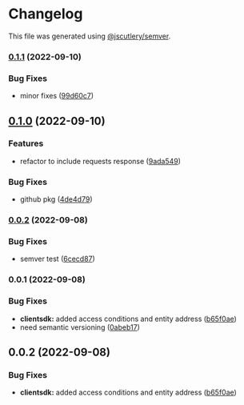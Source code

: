 # Changelog

This file was generated using [@jscutlery/semver](https://github.com/jscutlery/semver).

### [0.1.1](https://github.com/surfDB/surfDB/compare/client-sdk-0.1.0...client-sdk-0.1.1) (2022-09-10)


### Bug Fixes

* minor fixes ([99d60c7](https://github.com/surfDB/surfDB/commit/99d60c77c298cfd926721ae31dcdeacf28371f36))

## [0.1.0](https://github.com/surfDB/surfDB/compare/client-sdk-0.0.2...client-sdk-0.1.0) (2022-09-10)


### Features

* refactor to include requests response ([9ada549](https://github.com/surfDB/surfDB/commit/9ada5495778df0c35a4f0bf0b84f025cfd921157))


### Bug Fixes

* github pkg ([4de4d79](https://github.com/surfDB/surfDB/commit/4de4d79b52957fc8d0dcf500c026d1cc07289662))

### [0.0.2](https://github.com/surfDB/surfDB/compare/client-sdk-0.0.1...client-sdk-0.0.2) (2022-09-08)


### Bug Fixes

* semver test ([6cecd87](https://github.com/surfDB/surfDB/commit/6cecd87a70ddf1b8eedf5ca9ed063490c922c1d3))

### 0.0.1 (2022-09-08)


### Bug Fixes

* **clientsdk:** added access conditions and entity address ([b65f0ae](https://github.com/surfDB/surfDB/commit/b65f0ae5deb670c5e8c157126650bf9a1ded0a22))
* need semantic versioning ([0abeb17](https://github.com/surfDB/surfDB/commit/0abeb171f597394bc8b73ef6b3ce50a4021eccb4))

## 0.0.2 (2022-09-08)


### Bug Fixes

* **clientsdk:** added access conditions and entity address ([b65f0ae](https://github.com/surfDB/surfDB/commit/b65f0ae5deb670c5e8c157126650bf9a1ded0a22))
